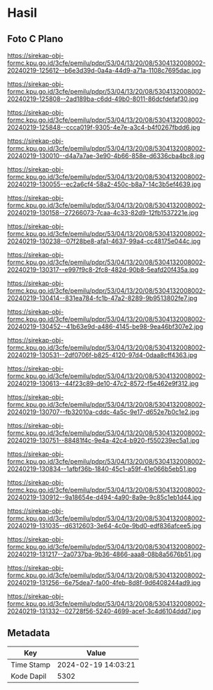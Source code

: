 # Hasil

## Foto C Plano

https://sirekap-obj-formc.kpu.go.id/3cfe/pemilu/pdpr/53/04/13/20/08/5304132008002-20240219-125612--b6e3d39d-0a4a-44d9-a71a-1108c7695dac.jpg

https://sirekap-obj-formc.kpu.go.id/3cfe/pemilu/pdpr/53/04/13/20/08/5304132008002-20240219-125808--2ad189ba-c6dd-49b0-8011-86dcfdefaf30.jpg

https://sirekap-obj-formc.kpu.go.id/3cfe/pemilu/pdpr/53/04/13/20/08/5304132008002-20240219-125848--ccca019f-9305-4e7e-a3c4-b4f0267fbdd6.jpg

https://sirekap-obj-formc.kpu.go.id/3cfe/pemilu/pdpr/53/04/13/20/08/5304132008002-20240219-130010--d4a7a7ae-3e90-4b66-858e-d6336cba4bc8.jpg

https://sirekap-obj-formc.kpu.go.id/3cfe/pemilu/pdpr/53/04/13/20/08/5304132008002-20240219-130055--ec2a6cf4-58a2-450c-b8a7-14c3b5ef4639.jpg

https://sirekap-obj-formc.kpu.go.id/3cfe/pemilu/pdpr/53/04/13/20/08/5304132008002-20240219-130158--27266073-7caa-4c33-82d9-12fb1537221e.jpg

https://sirekap-obj-formc.kpu.go.id/3cfe/pemilu/pdpr/53/04/13/20/08/5304132008002-20240219-130238--07f28be8-afa1-4637-99a4-cc48175e044c.jpg

https://sirekap-obj-formc.kpu.go.id/3cfe/pemilu/pdpr/53/04/13/20/08/5304132008002-20240219-130317--e997f9c8-2fc8-482d-90b8-5eafd20f435a.jpg

https://sirekap-obj-formc.kpu.go.id/3cfe/pemilu/pdpr/53/04/13/20/08/5304132008002-20240219-130414--831ea784-fc1b-47a2-8289-9b9513802fe7.jpg

https://sirekap-obj-formc.kpu.go.id/3cfe/pemilu/pdpr/53/04/13/20/08/5304132008002-20240219-130452--41b63e9d-a486-4145-be98-9ea46bf307e2.jpg

https://sirekap-obj-formc.kpu.go.id/3cfe/pemilu/pdpr/53/04/13/20/08/5304132008002-20240219-130531--2df0706f-b825-4120-97d4-0daa8cff4363.jpg

https://sirekap-obj-formc.kpu.go.id/3cfe/pemilu/pdpr/53/04/13/20/08/5304132008002-20240219-130613--44f23c89-de10-47c2-8572-f5e462e9f312.jpg

https://sirekap-obj-formc.kpu.go.id/3cfe/pemilu/pdpr/53/04/13/20/08/5304132008002-20240219-130707--fb32010a-cddc-4a5c-9e17-d652e7b0c1e2.jpg

https://sirekap-obj-formc.kpu.go.id/3cfe/pemilu/pdpr/53/04/13/20/08/5304132008002-20240219-130751--88481f4c-9e4a-42c4-b920-f550239ec5a1.jpg

https://sirekap-obj-formc.kpu.go.id/3cfe/pemilu/pdpr/53/04/13/20/08/5304132008002-20240219-130834--1afbf36b-1840-45c1-a59f-41e066b5eb51.jpg

https://sirekap-obj-formc.kpu.go.id/3cfe/pemilu/pdpr/53/04/13/20/08/5304132008002-20240219-130912--9a18654e-d494-4a90-8a9e-9c85c1eb1d44.jpg

https://sirekap-obj-formc.kpu.go.id/3cfe/pemilu/pdpr/53/04/13/20/08/5304132008002-20240219-131035--d6312603-3e64-4c0e-9bd0-edf836afcee5.jpg

https://sirekap-obj-formc.kpu.go.id/3cfe/pemilu/pdpr/53/04/13/20/08/5304132008002-20240219-131217--2a0737ba-9b36-4866-aaa8-08b8a5676b51.jpg

https://sirekap-obj-formc.kpu.go.id/3cfe/pemilu/pdpr/53/04/13/20/08/5304132008002-20240219-131256--6e75dea7-fa00-4feb-8d8f-9d6408244ad9.jpg

https://sirekap-obj-formc.kpu.go.id/3cfe/pemilu/pdpr/53/04/13/20/08/5304132008002-20240219-131332--02728f56-5240-4699-acef-3c4d6104ddd7.jpg


## Metadata

| Key        | Value               |
| ---------- | ------------------- |
| Time Stamp | 2024-02-19 14:03:21 |
| Kode Dapil | 5302                |



